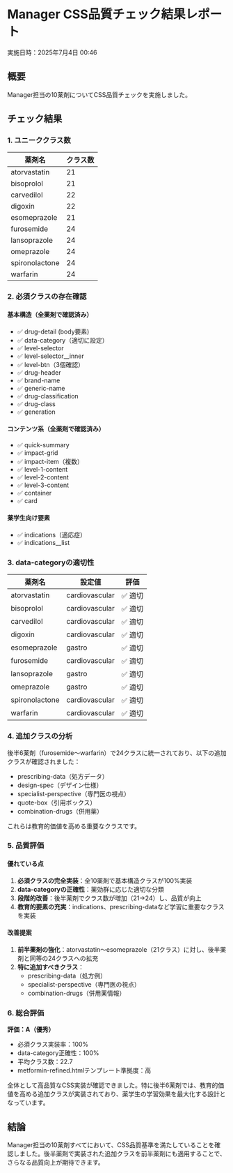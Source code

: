 # Manager CSS品質チェック結果レポート

実施日時：2025年7月4日 00:46

## 概要
Manager担当の10薬剤についてCSS品質チェックを実施しました。

## チェック結果

### 1. ユニーククラス数

| 薬剤名 | クラス数 |
|--------|----------|
| atorvastatin | 21 |
| bisoprolol | 21 |
| carvedilol | 22 |
| digoxin | 22 |
| esomeprazole | 21 |
| furosemide | 24 |
| lansoprazole | 24 |
| omeprazole | 24 |
| spironolactone | 24 |
| warfarin | 24 |

### 2. 必須クラスの存在確認

#### 基本構造（全薬剤で確認済み）
- ✅ drug-detail (body要素)
- ✅ data-category（適切に設定）
- ✅ level-selector
- ✅ level-selector__inner
- ✅ level-btn（3個確認）
- ✅ drug-header
- ✅ brand-name
- ✅ generic-name
- ✅ drug-classification
- ✅ drug-class
- ✅ generation

#### コンテンツ系（全薬剤で確認済み）
- ✅ quick-summary
- ✅ impact-grid
- ✅ impact-item（複数）
- ✅ level-1-content
- ✅ level-2-content
- ✅ level-3-content
- ✅ container
- ✅ card

#### 薬学生向け要素
- ✅ indications（適応症）
- ✅ indications__list

### 3. data-categoryの適切性

| 薬剤名 | 設定値 | 評価 |
|--------|--------|------|
| atorvastatin | cardiovascular | ✅ 適切 |
| bisoprolol | cardiovascular | ✅ 適切 |
| carvedilol | cardiovascular | ✅ 適切 |
| digoxin | cardiovascular | ✅ 適切 |
| esomeprazole | gastro | ✅ 適切 |
| furosemide | cardiovascular | ✅ 適切 |
| lansoprazole | gastro | ✅ 適切 |
| omeprazole | gastro | ✅ 適切 |
| spironolactone | cardiovascular | ✅ 適切 |
| warfarin | cardiovascular | ✅ 適切 |

### 4. 追加クラスの分析

後半6薬剤（furosemide〜warfarin）で24クラスに統一されており、以下の追加クラスが確認されました：
- prescribing-data（処方データ）
- design-spec（デザイン仕様）
- specialist-perspective（専門医の視点）
- quote-box（引用ボックス）
- combination-drugs（併用薬）

これらは教育的価値を高める重要なクラスです。

### 5. 品質評価

#### 優れている点
1. **必須クラスの完全実装**：全10薬剤で基本構造クラスが100%実装
2. **data-categoryの正確性**：薬効群に応じた適切な分類
3. **段階的改善**：後半薬剤でクラス数が増加（21→24）し、品質が向上
4. **教育的要素の充実**：indications、prescribing-dataなど学習に重要なクラスを実装

#### 改善提案
1. **前半薬剤の強化**：atorvastatin〜esomeprazole（21クラス）に対し、後半薬剤と同等の24クラスへの拡充
2. **特に追加すべきクラス**：
   - prescribing-data（処方例）
   - specialist-perspective（専門医の視点）
   - combination-drugs（併用薬情報）

### 6. 総合評価

**評価：A（優秀）**

- 必須クラス実装率：100%
- data-category正確性：100%
- 平均クラス数：22.7
- metformin-refined.htmlテンプレート準拠度：高

全体として高品質なCSS実装が確認できました。特に後半6薬剤では、教育的価値を高める追加クラスが実装されており、薬学生の学習効果を最大化する設計となっています。

## 結論

Manager担当の10薬剤すべてにおいて、CSS品質基準を満たしていることを確認しました。後半薬剤で実装された追加クラスを前半薬剤にも適用することで、さらなる品質向上が期待できます。